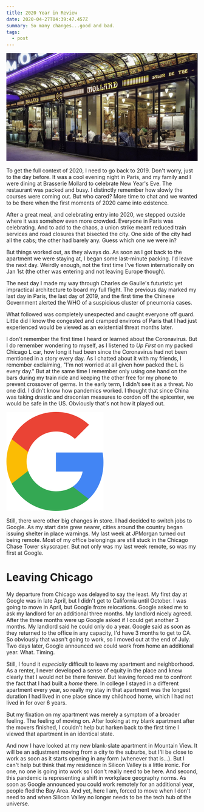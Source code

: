```yaml
---
title: 2020 Year in Review
date: 2020-04-27T04:39:47.457Z
summary: So many changes...good and bad.
tags:
  - post
---
```

![brasserie mollard](/static/img/37633643731_206546d644_b.jpg "Brasserie Mollard")

To get the full context of 2020, I need to go back to 2019. Don't worry, just to the day before. It was a cool evening night in Paris, and my family and I were dining at Brasserie Mollard to celebrate New Year's Eve. The restaurant was packed and busy. I distinctly remember how slowly the courses were coming out. But who cared? More time to chat and we wanted to be there when the first moments of 2020 came into existence. 

After a great meal, and celebrating entry into 2020, we stepped outside where it was somehow even more crowded. Everyone in Paris was celebrating. And to add to the chaos, a union strike meant reduced train services and road closures that bisected the city. One side of the city had all the cabs; the other had barely any. Guess which one we were in?

But things worked out, as they always do. As soon as I got back to the apartment we were staying at, I began some last-minute packing. I'd leave the next day. Weirdly enough, not the first time I've flown internationally on Jan 1st (the other was entering and not leaving Europe though). 

The next day I made my way through Charles de Gaulle's futuristic yet impractical architecture to board my full flight. The previous day marked my last day in Paris, the last day of 2019, and the first time the Chinese Government alerted the WHO of a suspicious cluster of pneumonia cases.

What followed was completely unexpected and caught everyone off guard. Little did I know the congested and cramped environs of Paris that I had just experienced would be viewed as an existential threat months later. 

I don't remember the first time I heard or learned about the Coronavirus. But I do remember wondering to myself, as I listened to *Up First* on my packed Chicago L car, how long it had been since the Coronavirus had not been mentioned in a story every day. As I chatted about it with my friends, I remember exclaiming, "I'm not worried at all given how packed the L is every day." But at the same time I remember only using one hand on the bars during my train ride and keeping the other free for my phone to prevent crossover of germs. In the early term, I didn't see it as a threat. No one did. I didn't know how pandemics worked. I thought that since China was taking drastic and draconian measures to cordon off the epicenter, we would be safe in the US. Obviously that's not how it played out.

![Google](/static/img/glogo.png "Google")

Still, there were other big changes in store. I had decided to switch jobs to Google. As my start date grew nearer, cities around the country began issuing shelter in place warnings. My last week at JPMorgan turned out being remote. Most of my office belongings are still stuck in the Chicago Chase Tower skyscraper. But not only was my last week remote, so was my first at Google.

# Leaving Chicago

My departure from Chicago was delayed to say the least. My first day at Google was in late April, but I didn't get to California until October. I was going to move in April, but Google froze relocations. Google asked me to ask my landlord for an additional three months. My landlord nicely agreed. After the three months were up Google asked if I could get another 3 months. My landlord said he could only do a year. Google said as soon as they returned to the office in any capacity, I'd have 3 months to get to CA. So obviously that wasn't going to work, so I moved out at the end of July. Two days later, Google announced we could work from home an additional year. What. Timing.

Still, I found it *especially* difficult to leave my apartment and neighborhood. As a renter, I never developed a sense of equity in the place and knew clearly that I would not be there forever. But leaving forced me to confront the fact that I had built a *home* there. In college I stayed in a different apartment every year, so really my stay in that apartment was the longest duration I had lived in one place since my childhood home, which I had not lived in for over 6 years. 

But my fixation on my apartment was merely a symptom of a broader feeling. The feeling of moving on. After looking at my blank apartment after the movers finished, I couldn't help but harken back to the first time I viewed that apartment in an identical state. 

And now I have looked at my new blank-slate apartment in Mountain View. It will be an adjustment moving from a city to the suburbs, but I'll be close to work as soon as it starts opening in any form (whenever that is...). But I can't help but think that my residence in Silicon Valley is a little ironic. For one, no one is going into work so I don't really need to be here. And second, this pandemic is representing a shift in workplace geography norms. As soon as Google announced you could work remotely for an additional year, people fled the Bay Area. And yet, here I am, forced to move when I don't need to and when Silicon Valley no longer needs to be the tech hub of the universe.